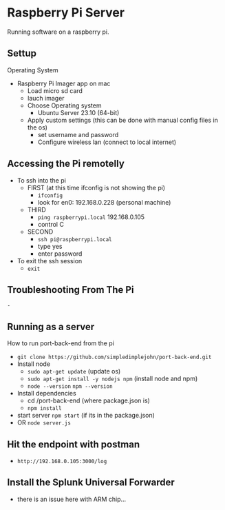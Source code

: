 # Raspberry Pi Server
Running software on a raspberry pi.

## Settup
Operating System
- Raspberry Pi Imager app on mac
    - Load micro sd card
    - lauch imager
    - Choose Operating system
        - Ubuntu Server 23.10 (64-bit)
    - Apply custom settings (this can be done with manual config files in the os)
        - set username and password
        - Configure wireless lan (connect to local internet)

## Accessing the Pi remotelly
- To ssh into the pi
    - FIRST (at this time ifconfig is not showing the pi)
        - `ifconfig`
        - look for en0: 192.168.0.228 (personal machine)
    - THIRD
        - `ping raspberrypi.local` 192.168.0.105
        - control C
    - SECOND
        - `ssh pi@raspberrypi.local`
        - type yes
        - enter password
- To exit the ssh session
    - `exit`


## Troubleshooting From The Pi
    - 

## Running as a server
How to run port-back-end from the pi
- `git clone https://github.com/simpledimplejohn/port-back-end.git`                
- Install node
    - `sudo apt-get update` (update os)
    - `sudo apt-get install -y nodejs npm` (install node and npm)
    - `node --version` `npm --version`
- Install dependencies
    - cd /port-back-end (where package.json is)
    - `npm install`
- start server `npm start` (if its in the package.json)
- OR `node server.js`

## Hit the endpoint with postman
- `http://192.168.0.105:3000/log`

## Install the Splunk Universal Forwarder
- there is an issue here with ARM chip...
